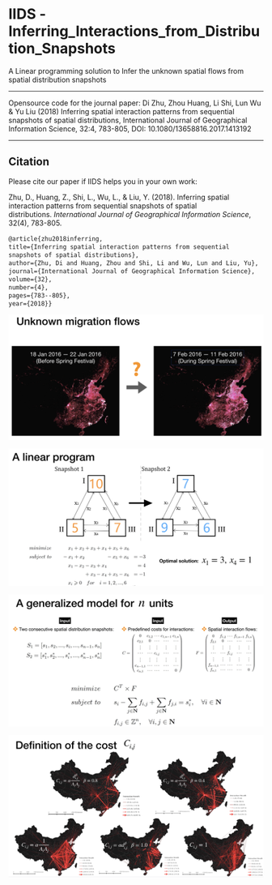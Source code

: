 # IIDS -Inferring_Interactions_from_Distribution_Snapshots
A Linear programming solution to Infer the unknown spatial flows from spatial distribution snapshots

 ---- 

Opensource code for the journal paper:
Di Zhu, Zhou Huang, Li Shi, Lun Wu &amp; Yu Liu (2018) Inferring spatial interaction patterns from sequential snapshots of spatial distributions, International Journal of Geographical Information Science, 32:4, 783-805, DOI: 10.1080/13658816.2017.1413192

----
## Citation
Please cite our paper if IIDS helps you in your own work:

Zhu, D., Huang, Z., Shi, L., Wu, L., & Liu, Y. (2018). Inferring spatial interaction patterns from sequential snapshots of spatial distributions. *International Journal of Geographical Information Science*, 32(4), 783-805.

```
@article{zhu2018inferring,
title={Inferring spatial interaction patterns from sequential snapshots of spatial distributions},
author={Zhu, Di and Huang, Zhou and Shi, Li and Wu, Lun and Liu, Yu},
journal={International Journal of Geographical Information Science},
volume={32},
number={4},
pages={783--805},
year={2018}}
```


![Alt Text](./readme_pics/1.png)

![Alt Text](./readme_pics/2.png)

![Alt Text](./readme_pics/3.png)

![Alt Text](./readme_pics/4.png)

